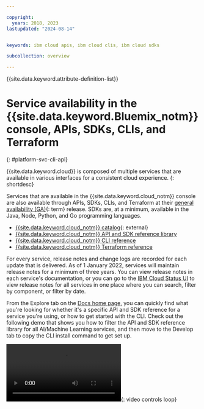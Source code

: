 ```yaml
---

copyright:
  years: 2018, 2023
lastupdated: "2024-08-14"


keywords: ibm cloud apis, ibm cloud clis, ibm cloud sdks

subcollection: overview

---
```


{{site.data.keyword.attribute-definition-list}}

# Service availability in the {{site.data.keyword.Bluemix_notm}} console, APIs, SDKs, CLIs, and Terraform
{: #platform-svc-cli-api}

{{site.data.keyword.cloud}} is composed of multiple services that are available in various interfaces for a consistent cloud experience.
{: shortdesc}

Services that are available in the {{site.data.keyword.cloud_notm}} console are also available through APIs, SDKs, CLIs, and Terraform at their [general availability (GA)](#x2117947){: term} release. SDKs are, at a minimum, available in the Java, Node, Python, and Go programming languages.

- [{{site.data.keyword.cloud_notm}} catalog](https://cloud.ibm.com/catalog){: external}
- [{{site.data.keyword.cloud_notm}} API and SDK reference library](/docs?tab=api-docs)
- [{{site.data.keyword.cloud_notm}} CLI reference](/docs/cli?topic=cli-ibmcloud_cli)
- [{{site.data.keyword.cloud_notm}} Terraform reference](/docs/ibm-cloud-provider-for-terraform?topic=ibm-cloud-provider-for-terraform-resources-datasource-list)

For every service, release notes and change logs are recorded for each update that is delivered. As of 1 January 2022, services will maintain release notes for a minimum of three years. You can view release notes in each service's documentation, or you can go to the [IBM Cloud Status UI](https://cloud.ibm.com/status/release-notes) to view release notes for all services in one place where you can search, filter by component, or filter by date.

From the Explore tab on the [Docs home page](/docs), you can quickly find what you're looking for whether it's a specific API and SDK reference for a service you're using, or how to get started with the CLI. Check out the following demo that shows you how to filter the API and SDK reference library for all AI/Machine Learning services, and then move to the Develop tab to copy the CLI install command to get set up.

![Filter API and SDK docs for AI services and copy CLI install command](images/api_ref_filtering.mp4){: video controls loop}
